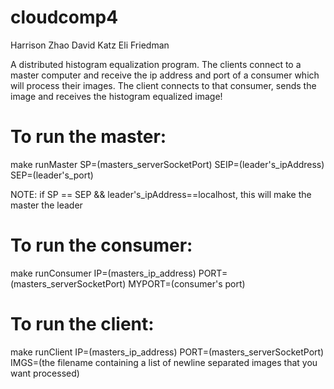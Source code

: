 cloudcomp4
==========
Harrison Zhao
David Katz
Eli Friedman

A distributed histogram equalization program. The clients connect to a master computer and receive the ip address and port of a consumer which will process their images. The client connects to that consumer, sends the image and receives the histogram equalized image!

To run the master:
==========
make runMaster SP=(masters_serverSocketPort) SEIP=(leader's_ipAddress) SEP=(leader's_port)

NOTE: if SP == SEP && leader's_ipAddress==localhost, this will make the master the leader

To run the consumer:
==========
make runConsumer IP=(masters_ip_address) PORT=(masters_serverSocketPort) MYPORT=(consumer's port)

To run the client:
==========
make runClient IP=(masters_ip_address) PORT=(masters_serverSocketPort) IMGS=(the filename containing a list of newline separated images that you want processed)

